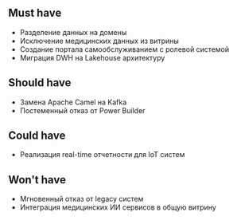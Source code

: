 
## Must have
- Разделение данных на домены
- Исключение медицинских данных из витрины
- Создание портала самообслуживанием с ролевой системой
- Миграция DWH на Lakehouse архитектуру

## Should have
- Замена Apache Camel на Kafka
- Постеменный отказ от Power Builder

## Could have
- Реализация real-time отчетности для IoT систем

## Won't have
- Мгновенный отказ от legacy систем
- Интеграция медицинских ИИ сервисов в общую витрину